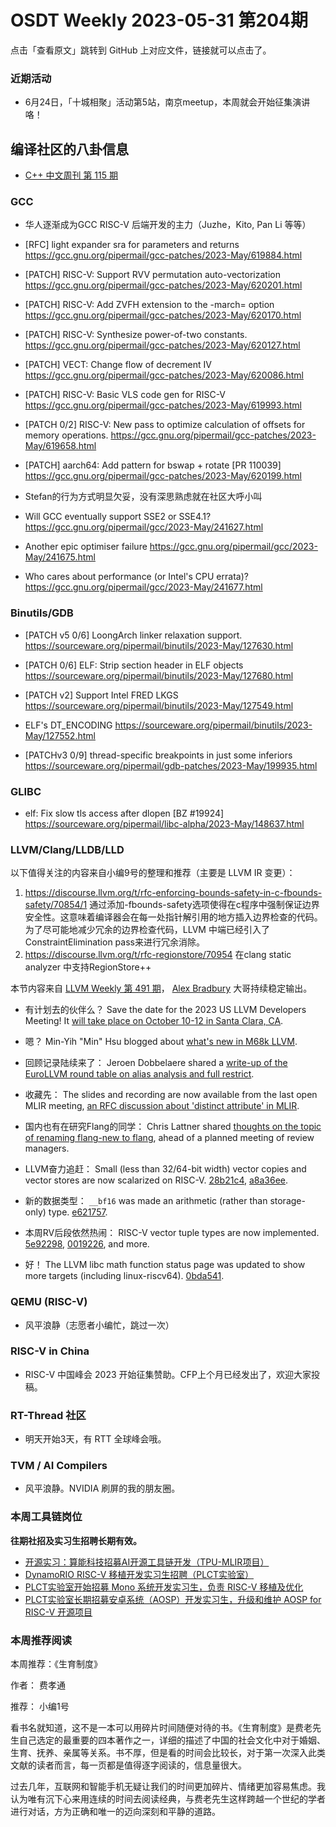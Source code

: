 # OSDT Weekly 2023-05-31 第204期

点击「查看原文」跳转到 GitHub 上对应文件，链接就可以点击了。

### 近期活动

- 6月24日，「十城相聚」活动第5站，南京meetup，本周就会开始征集演讲咯！

## 编译社区的八卦信息

- [C++ 中文周刊 第 115 期](https://mp.weixin.qq.com/s/dXiaXICxQ9isFpwJ3co5sw)

### GCC

* 华人逐渐成为GCC RISC-V 后端开发的主力（Juzhe，Kito, Pan Li 等等）
- [RFC] light expander sra for parameters and returns
  https://gcc.gnu.org/pipermail/gcc-patches/2023-May/619884.html

- [PATCH] RISC-V: Support RVV permutation auto-vectorization
  https://gcc.gnu.org/pipermail/gcc-patches/2023-May/620201.html

- [PATCH] RISC-V: Add ZVFH extension to the -march= option
  https://gcc.gnu.org/pipermail/gcc-patches/2023-May/620170.html

- [PATCH] RISC-V: Synthesize power-of-two constants.
  https://gcc.gnu.org/pipermail/gcc-patches/2023-May/620127.html

- [PATCH] VECT: Change flow of decrement IV
  https://gcc.gnu.org/pipermail/gcc-patches/2023-May/620086.html

- [PATCH] RISC-V: Basic VLS code gen for RISC-V
  https://gcc.gnu.org/pipermail/gcc-patches/2023-May/619993.html

- [PATCH 0/2] RISC-V: New pass to optimize calculation of offsets for memory operations.
  https://gcc.gnu.org/pipermail/gcc-patches/2023-May/619658.html

- [PATCH] aarch64: Add pattern for bswap + rotate [PR 110039]
  https://gcc.gnu.org/pipermail/gcc-patches/2023-May/620199.html

* Stefan的行为方式明显欠妥，没有深思熟虑就在社区大呼小叫
- Will GCC eventually support SSE2 or SSE4.1?
  https://gcc.gnu.org/pipermail/gcc/2023-May/241627.html

- Another epic optimiser failure
  https://gcc.gnu.org/pipermail/gcc/2023-May/241675.html

- Who cares about performance (or Intel's CPU errata)?
  https://gcc.gnu.org/pipermail/gcc/2023-May/241677.html

### Binutils/GDB

- [PATCH v5 0/6] LoongArch linker relaxation support.
  https://sourceware.org/pipermail/binutils/2023-May/127630.html

- [PATCH 0/6] ELF: Strip section header in ELF objects
  https://sourceware.org/pipermail/binutils/2023-May/127680.html

- [PATCH v2] Support Intel FRED LKGS
  https://sourceware.org/pipermail/binutils/2023-May/127549.html

- ELF's DT_ENCODING
  https://sourceware.org/pipermail/binutils/2023-May/127552.html

- [PATCHv3 0/9] thread-specific breakpoints in just some inferiors
  https://sourceware.org/pipermail/gdb-patches/2023-May/199935.html

### GLIBC

- elf: Fix slow tls access after dlopen [BZ #19924]
  https://sourceware.org/pipermail/libc-alpha/2023-May/148637.html

### LLVM/Clang/LLDB/LLD

以下值得关注的内容来自小编9号的整理和推荐（主要是 LLVM IR 变更）：

1. https://discourse.llvm.org/t/rfc-enforcing-bounds-safety-in-c-fbounds-safety/70854/1
	通过添加-fbounds-safety选项使得在c程序中强制保证边界安全性。这意味着编译器会在每一处指针解引用的地方插入边界检查的代码。为了尽可能地减少冗余的边界检查代码，LLVM 中端已经引入了ConstraintElimination pass来进行冗余消除。
2. https://discourse.llvm.org/t/rfc-regionstore/70954
	在clang static analyzer 中支持RegionStore++

本节内容来自 [LLVM Weekly 第 491 期](http://llvmweekly.org/issue/491)，
[Alex Bradbury](https://www.linkedin.com/in/alex-bradbury/) 大哥持续稳定输出。

* 有计划去的伙伴么？ Save the date for the 2023 US LLVM Developers Meeting! It [will take place on October 10-12 in Santa Clara, CA](https://discourse.llvm.org/t/save-the-date-for-the-2023-us-llvm-developers-meeting/70848).

* 嗯？ Min-Yih "Min" Hsu blogged about [what's new in M68k LLVM](https://m680x0.github.io/blog/2023/05/may-updates.html).


* 回顾记录陆续来了： Jeroen Dobbelaere shared a [write-up of the EuroLLVM round table on alias analysis and full restrict](https://discourse.llvm.org/t/alias-analysis-and-full-restrict-eurollvm-2023-round-table-summary/70951).

* 收藏先： The slides and recording are now available from the last open MLIR meeting, [an RFC discussion about 'distinct attribute' in MLIR](https://discourse.llvm.org/t/open-mlir-meeting-5-24-2023-rfc-discussion-about-distinct-attribute-in-mlir/70856/2).

* 国内也有在研究Flang的同学： Chris Lattner shared [thoughts on the topic of renaming flang-new to flang](https://discourse.llvm.org/t/proposal-rename-flang-new-to-flang/69462/25), ahead of a planned meeting of review managers.

* LLVM奋力追赶： Small (less than 32/64-bit width) vector copies and vector stores are now scalarized on RISC-V.
  [28b21c4](https://reviews.llvm.org/rG28b21c4c7478),
  [a8a36ee](https://reviews.llvm.org/rGa8a36ee5220e).

* 新的数据类型： `__bf16` was made an arithmetic (rather than storage-only) type.
  [e621757](https://reviews.llvm.org/rGe62175736551).

* 本周RV后段依然热闹： RISC-V vector tuple types are now implemented.
  [5e92298](https://reviews.llvm.org/rG5e92298f7687),
  [0019226](https://reviews.llvm.org/rG0019226ceef7), and more.

* 好！ The LLVM libc math function status page was updated to show more targets (including linux-riscv64).
  [0bda541](https://reviews.llvm.org/rG0bda54182991).

### QEMU (RISC-V)

- 风平浪静（志愿者小编忙，跳过一次）

### RISC-V in China

- RISC-V 中国峰会 2023 开始征集赞助。CFP上个月已经发出了，欢迎大家投稿。

### RT-Thread 社区

- 明天开始3天，有 RTT 全球峰会哦。

### TVM / AI Compilers

- 风平浪静。NVIDIA 刷屏的我的朋友圈。

### 本周工具链岗位

**往期社招及实习生招聘长期有效。**

- [开源实习：算能科技招募AI开源工具链开发（TPU-MLIR项目）](https://mp.weixin.qq.com/s/IBJh0ip4k11PzIMZecsWSw)
- [DynamoRIO RISC-V 移植开发实习生招聘（PLCT实验室）](https://mp.weixin.qq.com/s/J_5TjT6DOqeOXJXQI5VQxw)
- [PLCT实验室开始招募 Mono 系统开发实习生，负责 RISC-V 移植及优化](https://mp.weixin.qq.com/s/whEW7Hay1jIP1tBzIPay1A)
- [PLCT实验室长期招募安卓系统（AOSP）开发实习生，升级和维护 AOSP for RISC-V 开源项目](https://mp.weixin.qq.com/s/dJP2cEB1nex2inR5c-cJog)


### 本周推荐阅读

本周推荐：《生育制度》

作者： 费孝通

推荐： 小编1号

看书名就知道，这不是一本可以用碎片时间随便对待的书。《生育制度》是费老先生自己选定的最重要的四本著作之一，详细的描述了中国的社会文化中对于婚姻、生育、抚养、亲属等关系。书不厚，但是看的时间会比较长，对于第一次深入此类文献的读者而言，每一页都是值得逐字阅读的，信息量很大。

过去几年，互联网和智能手机无疑让我们的时间更加碎片、情绪更加容易焦虑。我认为唯有沉下心来用连续的时间去阅读经典，与费老先生这样跨越一个世纪的学者进行对话，方为正确和唯一的迈向深刻和平静的道路。


